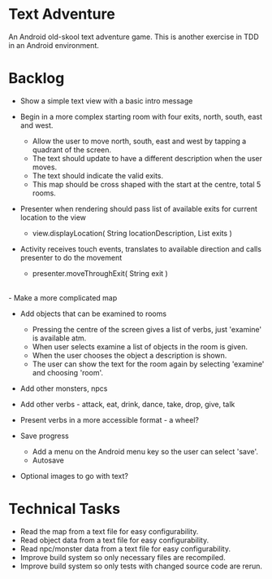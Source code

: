 Text Adventure
==============

An Android old-skool text adventure game. This is another exercise in TDD in an Android environment.

Backlog
=======

- Show a simple text view with a basic intro message

- Begin in a more complex starting room with four exits, north, south, east and west.
  - Allow the user to move north, south, east and west by tapping a quadrant of the screen.
  - The text should update to have a different description when the user moves.
  - The text should indicate the valid exits.
  - This map should be cross shaped with the start at the centre, total 5 rooms.
- Presenter when rendering should pass list of available exits for current location to the view
  - view.displayLocation( String locationDescription, List<String> exits )
- Activity receives touch events, translates to available direction and calls presenter to do the movement
  - presenter.moveThroughExit( String exit )  
<br/>
- Make a more complicated map

- Add objects that can be examined to rooms
  - Pressing the centre of the screen gives a list of verbs, just 'examine' is available atm.
  - When user selects examine a list of objects in the room is given.
  - When the user chooses the object a description is shown.
  - The user can show the text for the room again by selecting 'examine' and choosing 'room'.

- Add other monsters, npcs

- Add other verbs - attack, eat, drink, dance, take, drop, give, talk

- Present verbs in a more accessible format - a wheel?

- Save progress
  - Add a menu on the Android menu key so the user can select 'save'.
  - Autosave

- Optional images to go with text?

Technical Tasks
===============

- Read the map from a text file for easy configurability.
- Read object data from a text file for easy configurability.
- Read npc/monster data from a text file for easy configurability.
- Improve build system so only necessary files are recompiled.
- Improve build system so only tests with changed source code are rerun.

